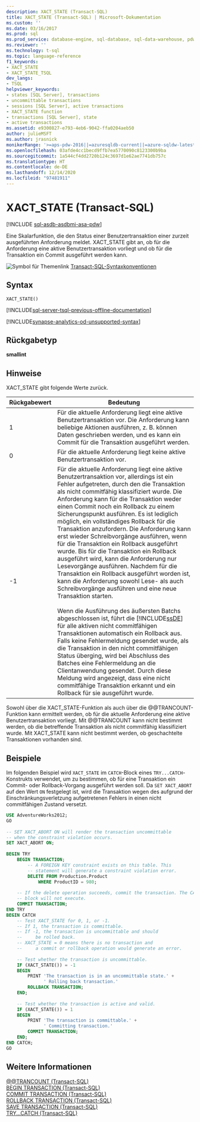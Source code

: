 ```yaml
---
description: XACT_STATE (Transact-SQL)
title: XACT_STATE (Transact-SQL) | Microsoft-Dokumentation
ms.custom: ''
ms.date: 03/16/2017
ms.prod: sql
ms.prod_service: database-engine, sql-database, sql-data-warehouse, pdw
ms.reviewer: ''
ms.technology: t-sql
ms.topic: language-reference
f1_keywords:
- XACT_STATE
- XACT_STATE_TSQL
dev_langs:
- TSQL
helpviewer_keywords:
- states [SQL Server], transactions
- uncommittable transactions
- sessions [SQL Server], active transactions
- XACT_STATE function
- transactions [SQL Server], state
- active transactions
ms.assetid: e9300827-e793-4eb6-9042-ffa0204aeb50
author: julieMSFT
ms.author: jrasnick
monikerRange: '>=aps-pdw-2016||=azuresqldb-current||=azure-sqldw-latest||>=sql-server-2016||>=sql-server-linux-2017||=azuresqldb-mi-current'
ms.openlocfilehash: 03afde4cc1becd9ffb7ea5770090c8123300b9ba
ms.sourcegitcommit: 1a544cf4dd2720b124c3697d1e62ae7741db757c
ms.translationtype: HT
ms.contentlocale: de-DE
ms.lasthandoff: 12/14/2020
ms.locfileid: "97481911"
---
```

# <a name="xact_state-transact-sql"></a>XACT_STATE (Transact-SQL)
[!INCLUDE [sql-asdb-asdbmi-asa-pdw](../../includes/applies-to-version/sql-asdb-asdbmi-asa-pdw.md)]

  Eine Skalarfunktion, die den Status einer Benutzertransaktion einer zurzeit ausgeführten Anforderung meldet. XACT_STATE gibt an, ob für die Anforderung eine aktive Benutzertransaktion vorliegt und ob für die Transaktion ein Commit ausgeführt werden kann.  
  
 ![Symbol für Themenlink](../../database-engine/configure-windows/media/topic-link.gif "Symbol für Themenlink") [Transact-SQL-Syntaxkonventionen](../../t-sql/language-elements/transact-sql-syntax-conventions-transact-sql.md)  
  
## <a name="syntax"></a>Syntax  
  
```syntaxsql  
XACT_STATE()  
```  

[!INCLUDE[sql-server-tsql-previous-offline-documentation](../../includes/sql-server-tsql-previous-offline-documentation.md)]

[!INCLUDE[synapse-analytics-od-unsupported-syntax](../../includes/synapse-analytics-od-unsupported-syntax.md)]

## <a name="return-type"></a>Rückgabetyp  
 **smallint**  
  
## <a name="remarks"></a>Hinweise  
 XACT_STATE gibt folgende Werte zurück.  
  
|Rückgabewert|Bedeutung|  
|------------------|-------------|  
|1|Für die aktuelle Anforderung liegt eine aktive Benutzertransaktion vor. Die Anforderung kann beliebige Aktionen ausführen, z. B. können Daten geschrieben werden, und es kann ein Commit für die Transaktion ausgeführt werden.|  
|0|Für die aktuelle Anforderung liegt keine aktive Benutzertransaktion vor.|  
|-1|Für die aktuelle Anforderung liegt eine aktive Benutzertransaktion vor, allerdings ist ein Fehler aufgetreten, durch den die Transaktion als nicht commitfähig klassifiziert wurde. Die Anforderung kann für die Transaktion weder einen Commit noch ein Rollback zu einem Sicherungspunkt ausführen. Es ist lediglich möglich, ein vollständiges Rollback für die Transaktion anzufordern. Die Anforderung kann erst wieder Schreibvorgänge ausführen, wenn für die Transaktion ein Rollback ausgeführt wurde. Bis für die Transaktion ein Rollback ausgeführt wird, kann die Anforderung nur Lesevorgänge ausführen. Nachdem für die Transaktion ein Rollback ausgeführt worden ist, kann die Anforderung sowohl Lese- als auch Schreibvorgänge ausführen und eine neue Transaktion starten.<br /><br /> Wenn die Ausführung des äußersten Batchs abgeschlossen ist, führt die [!INCLUDE[ssDE](../../includes/ssde-md.md)] für alle aktiven nicht commitfähigen Transaktionen automatisch ein Rollback aus. Falls keine Fehlermeldung gesendet wurde, als die Transaktion in den nicht commitfähigen Status überging, wird bei Abschluss des Batches eine Fehlermeldung an die Clientanwendung gesendet. Durch diese Meldung wird angezeigt, dass eine nicht commitfähige Transaktion erkannt und ein Rollback für sie ausgeführt wurde.|  
  
 Sowohl über die XACT_STATE-Funktion als auch über die @@TRANCOUNT-Funktion kann ermittelt werden, ob für die aktuelle Anforderung eine aktive Benutzertransaktion vorliegt. Mit @@TRANCOUNT kann nicht bestimmt werden, ob die betreffende Transaktion als nicht commitfähig klassifiziert wurde. Mit XACT_STATE kann nicht bestimmt werden, ob geschachtelte Transaktionen vorhanden sind.  
  
## <a name="examples"></a>Beispiele  
 Im folgenden Beispiel wird `XACT_STATE` im `CATCH`-Block eines `TRY...CATCH`-Konstrukts verwendet, um zu bestimmen, ob für eine Transaktion ein Commit- oder Rollback-Vorgang ausgeführt werden soll. Da `SET XACT_ABORT` auf den Wert `ON` festgelegt ist, wird die Transaktion wegen des aufgrund der Einschränkungsverletzung aufgetretenen Fehlers in einen nicht commitfähigen Zustand versetzt.  
  
```sql  
USE AdventureWorks2012;  
GO  
  
-- SET XACT_ABORT ON will render the transaction uncommittable  
-- when the constraint violation occurs.  
SET XACT_ABORT ON;  
  
BEGIN TRY  
    BEGIN TRANSACTION;  
        -- A FOREIGN KEY constraint exists on this table. This   
        -- statement will generate a constraint violation error.  
        DELETE FROM Production.Product  
            WHERE ProductID = 980;  
  
    -- If the delete operation succeeds, commit the transaction. The CATCH  
    -- block will not execute.  
    COMMIT TRANSACTION;  
END TRY  
BEGIN CATCH  
    -- Test XACT_STATE for 0, 1, or -1.  
    -- If 1, the transaction is committable.  
    -- If -1, the transaction is uncommittable and should   
    --     be rolled back.  
    -- XACT_STATE = 0 means there is no transaction and  
    --     a commit or rollback operation would generate an error.  
  
    -- Test whether the transaction is uncommittable.  
    IF (XACT_STATE()) = -1  
    BEGIN  
        PRINT 'The transaction is in an uncommittable state.' +  
              ' Rolling back transaction.'  
        ROLLBACK TRANSACTION;  
    END;  
  
    -- Test whether the transaction is active and valid.  
    IF (XACT_STATE()) = 1  
    BEGIN  
        PRINT 'The transaction is committable.' +   
              ' Committing transaction.'  
        COMMIT TRANSACTION;     
    END;  
END CATCH;  
GO  
```  
  
## <a name="see-also"></a>Weitere Informationen  
 [@@TRANCOUNT &#40;Transact-SQL&#41;](../../t-sql/functions/trancount-transact-sql.md)   
 [BEGIN TRANSACTION &#40;Transact-SQL&#41;](../../t-sql/language-elements/begin-transaction-transact-sql.md)   
 [COMMIT TRANSACTION &#40;Transact-SQL&#41;](../../t-sql/language-elements/commit-transaction-transact-sql.md)   
 [ROLLBACK TRANSACTION &#40;Transact-SQL&#41;](../../t-sql/language-elements/rollback-transaction-transact-sql.md)   
 [SAVE TRANSACTION &#40;Transact-SQL&#41;](../../t-sql/language-elements/save-transaction-transact-sql.md)   
 [TRY...CATCH &#40;Transact-SQL&#41;](../../t-sql/language-elements/try-catch-transact-sql.md)  
  
  
